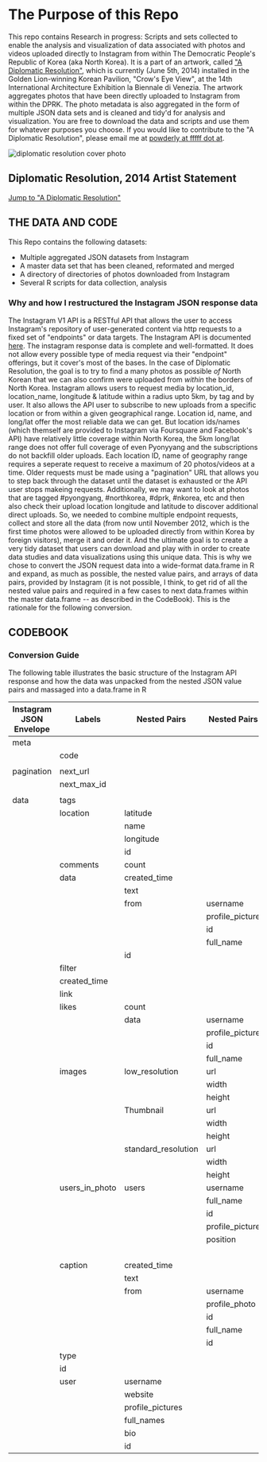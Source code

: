 # The Purpose of this Repo

This repo contains Research in progress: Scripts and sets collected to enable the analysis and visualization of data associated with photos and videos uploaded directly to Instagram from within The Democratic People's Republic of Korea (aka North Korea). It is a part of an artwork, called ["A Diplomatic Resolution"](http://wikipowdia.org/diplomaticresolution), which is currently (June 5th, 2014) installed in the Golden Lion-winning Korean Pavilion, "Crow's Eye View", at the 14th International Architecture Exhibition la Biennale di Venezia. The artwork aggregates photos that have been directly uploaded to Instagram from within the DPRK. The photo metadata is also aggregated in the form of multiple JSON data sets and is cleaned and tidy'd for analysis and visualization. You are free to download the data and scripts and use them for whatever purposes you choose. If you would like to contribute to the "A Diplomatic Resolution", please email me at [powderly at fffff dot at](mailto:powderly@fffff.at).


![diplomatic resolution cover photo](http://wikipowdia.org/images/logo/diplomaticresolution.jpg)
## Diplomatic Resolution, 2014 Artist Statement

[Jump to "A Diplomatic Resolution"](http://wikipowdia.org/diplomaticresolution)

## THE DATA AND CODE

This Repo contains the following datasets:
* Multiple aggregated JSON datasets from Instagram
* A master data set that has been cleaned, reformated and merged
* A directory of directories of photos downloaded from Instagram
* Several R scripts for data collection, analysis

### Why and how I restructured the Instagram JSON response data

The Instagram V1 API is a RESTful API that allows the user to access Instagram's repository of user-generated content via http requests to a fixed set of "endpoints" or data targets. The Instagram API is documented [here](http://instagram.com/developer/#). The instagram response data is complete and well-formatted. It does not allow every possible type of media request via their "endpoint" offerings, but it cover's most of the bases. In the case of Diplomatic Resolution, the goal is to try to find a many photos as possible *of* North Korean that we can also confirm were uploaded from *within* the borders of North Korea. Instagram allows users to request media by location_id, location_name, longitude & latitude within a radius upto 5km, by tag and by user. It also allows the API user to subscribe to new uploads from a specific location or from within a given geographical range. Location id, name, and long/lat offer the most reliable data we can get. But location ids/names (which themself are provided to Instagram via Foursquare and Facebook's API) have relatively little coverage within North Korea, the 5km long/lat range does not offer full coverage of even Pyonyyang and the subscriptions do not backfill older uploads. Each location ID, name of geography range requires a seperate request to receive a maximum of 20 photos/videos at a time. Older requests must be made using a "pagination" URL that allows you to step back through the dataset until the dataset is exhausted or the API user stops makeing requests. Additionally, we may want to look at photos that are tagged #pyongyang, #northkorea, #dprk, #nkorea, etc and then also check their upload location longitude and latitude to discover additional direct uploads. So, we needed to combine multiple endpoint requests, collect and store all the data (from now until November 2012, which is the first time photos were allowed to be uploaded directly from within Korea by foreign visitors), merge it and order it. And the ultimate goal is to create a very tidy dataset that users can download and play with in order to create data studies and data visualizations using this unique data. This is why we chose to convert the JSON request data into a wide-format data.frame in R and expand, as much as possible, the nested value pairs, and arrays of data pairs, provided by Instagram (it is not possible, I think, to get rid of all the nested value pairs and required in a few cases to next data.frames within the master data.frame -- as described in the CodeBook). This is the rationale for the following conversion. 

## CODEBOOK
### Conversion Guide

The following table illustrates the basic structure of the Instagram API response and how the data was unpacked from the nested JSON value pairs and massaged into a data.frame in R

| Instagram JSON Envelope | Labels | Nested Pairs | Nested Pairs | Nested Pairs |  Master Data Frame Labels | Nested Values | 
| --- | --------- |                    ---|              --- |       --- |                               ---| ---            | 
| meta|           |                       |                  |           |                                  | |
|    | code      |                       |                  |           |                                   | |
|    |           |                       |                  |           |                                   |  |   
| pagination | next_url |                 |                  |           |                                  | |
|    | next_max_id |                     |                  |           |                                   | |
|    |           |                       |                  |           |                                   | |
|data|	tags 	|						|	               |           | tags								| |
|	| location	| latitude				|                  |	       | location_lattitude					||
|    |           | name					|    		       |           | location_name						||
|	|		    | longitude				|		           |	       | location_longitude					||	
|	|     	    | id					|				   |		   | location_id						||
|	| comments	| count					|				   | 	 	   | comments_count						||
|	|	data	| created_time			|				   |	 	   | comments_data						| created_time |
|    |           | text					|				   |		   |						 			| text |
|    |           | from	                | username		   |		   |									| from_username |
|	|			|                       | profile_picture  |		   |									| from_profile_picture |
|	|			|	                    | id			   |		   |									| rom_id |
|	|			|	                    | full_name		   |		   |									| from_full_name |
|	|		    | id					|				   | 		   |									| comment_id |
|	| filter	|						|				   |		   | filter	                            |
|	| created_time |                    |				   |		   | created_time	|
|	| link		|						|			       |		   | link	|
|	| likes	    | count					|				   |		   | likes_count	 |
|   |           | data                  | username		   |		   | likes_data							| username |
|	|			|	                    | profile_picture  |		   |									| profile_picture |
|	|			|	                    | id			   |		   |								    | id |
|	|  			|                 	    | full_name		   |		   | 								    | full_name |
|	| images	| low_resolution 	    | url			   |		   | image_low_resolution_url	|
|	|		    |					    | width			   |		   | image_low_resolution_width	|			   		   			    
|	|		   	|	   			        | height	       |		   | image_low_resolution_height |	
|	|		    | Thumbnail		        | url			   |		   | image_thumnbail_resolution_url |	
|	|			|				        | width			   |		   | image_thumnbail_resolution_width  |	
|	|			|				        | height		   |		   | image_thumnbail_resolution_height	|
|	|		  	| standard_resolution	| url			   |		   | image_standard_resolution_url	|
|	|			|				        | width			   |		   | image_standard_resolution_width   |	
|	|			|					    | height		   |		   | image_standard_resolution_height	|
|	| users_in_photo | users		    | username	       |		   | users_in_photo						| users_in_photo_username |
|	|			|					    | full_name		   |		   |				 					| users_in_photo_full_name |
|	|		    |                       | id			   | 		   | 									| users_in_photo_id |
|	|			|				        | profile_picture  |		   | 									| users_in_photo_profile_picture |
|	|			| 						| position	       | x		   |									| users_in_photo_x_position |
|	|			|					    |                  | y		   |									| users_in_photo_y_position |
|	| caption   | created_time		    |	               |       	   | caption_created_time	|
|	|	        | text					|				   |		   | caption_created_text	|
|	|	        | from	                | username		   |		   | caption_from_username	|
|	|			|		                | profile_photo	   |		   | caption_from_profile_photo	  |
|	|			|	                    | id			   |		   | caption_from_id	|
|	|			|	             	    | full_name		   |		   | caption_from_full_name  |	
|	|		 	|		                | id			   |		   | caption_id	  |
|	| type		|					    |                  | 		   | ||
|	| id		|				        |                  |           | ||
|	| user      | username				|				   |		   | user_username	||
|	|	        | website				|				   |		   | user_website	||
|	|	        | profile_pictures		|				   |		   | user_profile_picture ||	
|	|	        | full_names			|				   |		   | user_full_names	||
|	|	        | bio					|				   |		   | user_bio	||
|	|	        | id					|				   |		   | user_id	||
								

